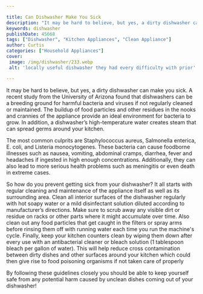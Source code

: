 ```yaml
---

title: Can Dishwasher Make You Sick
description: "It may be hard to believe, but yes, a dirty dishwasher can make you sick. A recent study from the University of Arizona found that...learn about it in this post"
keywords: dishwasher
publishDate: 45668
tags: ["Dishwasher", "Kitchen Appliances", "Clean Appliance"]
author: Curtis
categories: ["Household Appliances"]
cover: 
 image: /img/dishwasher/233.webp
 alt: 'locally useful dishwasher they had every difficulty with prior'

---
```


It may be hard to believe, but yes, a dirty dishwasher can make you sick. A recent study from the University of Arizona found that dishwashers can be a breeding ground for harmful bacteria and viruses if not regularly cleaned or maintained. The buildup of food particles and other residues in the nooks and crannies of the appliance provide an ideal environment for bacteria to grow. In addition, a dishwasher’s high-temperature water creates steam that can spread germs around your kitchen.

The most common culprits are Staphylococcus aureus, Salmonella enterica, E. coli, and Listeria monocytogenes. These bacteria can cause foodborne illnesses such as nausea, vomiting, abdominal cramps, diarrhea, fever and headaches if ingested in high enough concentrations. Additionally, they can also lead to more serious health problems such as meningitis or even death in extreme cases.

So how do you prevent getting sick from your dishwasher? It all starts with regular cleaning and maintenance of the appliance itself as well as its surrounding area. Clean all interior surfaces of the dishwasher regularly with hot soapy water or a mild disinfectant solution diluted according to manufacturer’s directions. Make sure to scrub away any visible dirt or residue on racks or other parts where it might accumulate over time. Also clean out any food particles that get caught in the filters or spray arms before rinsing them off with running water each time you run the machine's cycle. Finally, keep your kitchen counters clean by wiping them down after every use with an antibacterial cleaner or bleach solution (1 tablespoon bleach per gallon of water). This will help reduce cross contamination between dirty dishes and other surfaces around your kitchen which could then give rise to food poisoning organisms if not taken care of properly 

By following these guidelines closely you should be able to keep yourself safe from any potential harm caused by unclean dishes coming out of your dishwasher!
